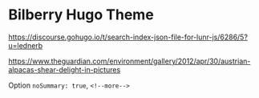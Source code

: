 # Bilberry Hugo Theme

https://discourse.gohugo.io/t/search-index-json-file-for-lunr-js/6286/5?u=lednerb

https://www.theguardian.com/environment/gallery/2012/apr/30/austrian-alpacas-shear-delight-in-pictures


Option `noSummary: true`, `<!--more-->`
